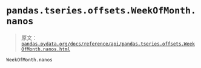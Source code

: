 # `pandas.tseries.offsets.WeekOfMonth.nanos`

> 原文：[`pandas.pydata.org/docs/reference/api/pandas.tseries.offsets.WeekOfMonth.nanos.html`](https://pandas.pydata.org/docs/reference/api/pandas.tseries.offsets.WeekOfMonth.nanos.html)

```py
WeekOfMonth.nanos
```
